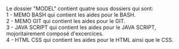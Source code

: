 Le dossier "MODEL" contient quatre sous dossiers qui sont:</br>
1 - MEMO BASH qui contient les aides pour le BASH.</br>
2 - MEMO GIT qui contient les aides pour le GIT.</br>
3 - JAVA SCRIPT qui contient les aides pour le JAVA SCRIPT, mojoritairement composé d'excercices.</br>
4 - HTML CSS qui contient les aides pour le HTML ainsi que le CSS.</br>
